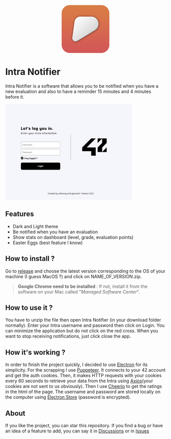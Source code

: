 <p align="center">
	<img src="https://raw.githubusercontent.com/Marius-brt/42-Intra-Notifier/2.0/logo.png"
		alt="Logo"
		style="height: 150px" />
</p>

# Intra Notifier

Intra Notifier is a software that allows you to be notified when you have a new evaluation and also to have a reminder 15 minutes and 4 minutes before it.

<img src="https://raw.githubusercontent.com/Marius-brt/42-Intra-Notifier/2.0/app_screen.png"
		alt="Screen"
		style="height: 300px;"/>

## Features

- Dark and Light theme
- Be notified when you have an evaluation
- Show stats on dashboard (level, grade, evaluation points)
- Easter Eggs (best feature I know)

## How to install ?

Go to [release](https://github.com/Marius-brt/42-Intra-Notifier/releases) and choose the latest version corresponding to the OS of your machine (I guess MacOS ?) and click on NAME_OF_VERSION.zip.

> **Google Chrome need to be installed** : If not, install it from the software on your Mac called "*Managed Software Center*".

## How to use it ?

You have to unzip the file then open Intra Notifier (in your download folder normally). Enter your Intra username and password then click on Login. You can minimize the application but do not click on the red cross. When you want to stop receiving notifications, just click close the app.

## How it's working ?

In order to finish the project quickly, I decided to use [Electron](https://github.com/electron/electron) for its simplicity. For the scrapping I use [Puppeteer](https://github.com/puppeteer/puppeteer). It connects to your 42 account and get the auth cookies. Then, it makes HTTP requests with your cookies every 60 seconds to retrieve your data from the Intra using [Axios](https://github.com/axios/axios)(your cookies are not sent to us obviously). Then I use [Cheerio](https://github.com/cheeriojs/cheerio) to get the ratings in the html of the page. The username and password are stored locally on the computer using [Electron Store](https://github.com/sindresorhus/electron-store) (password is encrypted).

## About 

If you like the project, you can star this repository. If you find a bug or have an idea of a feature to add, you can say it in [Discussions](https://github.com/Marius-brt/42-Intra-Notifier/discussions) or in [Issues](https://github.com/Marius-brt/42-Intra-Notifier/issues)

